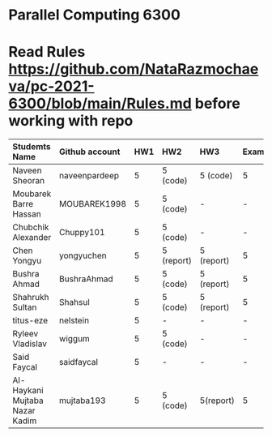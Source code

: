 # Parallel Computing 6300

# Read Rules https://github.com/NataRazmochaeva/pc-2021-6300/blob/main/Rules.md before working with repo

|Studemts Name         | Github account| HW1 | HW2 | HW3 | Exam|
|:---------------------|:--------------|:----|:----|:----|:----|
|Naveen Sheoran        | naveenpardeep |5    |5 (code)    |5 (code)    |5    |
|Moubarek Barre Hassan | MOUBAREK1998  |5    |5 (code)    |-    |-    |
|Chubchik Alexander    | Chuppy101     |5    |5 (code)    |-    |-    |
|Chen Yongyu           | yongyuchen    |5    |5 (report)    |5 (report)    |5    |
|Bushra Ahmad          | BushraAhmad   |5    |5 (code)   | 5 (report)    |5    |
|Shahrukh Sultan       | Shahsul       |5    |5 (code)    |5 (report)    |5    |
|titus-eze             | nelstein      |5    |-    |-    |-    |
|Ryleev Vladislav      | wiggum        |5    |5 (code)    |-    |-    |
|Said Faycal           | saidfaycal    |5    |-    |-    |-    |
|Al-Haykani Mujtaba Nazar Kadim| mujtaba193    |5    |5 (code)    | 5(report)    |5    |

